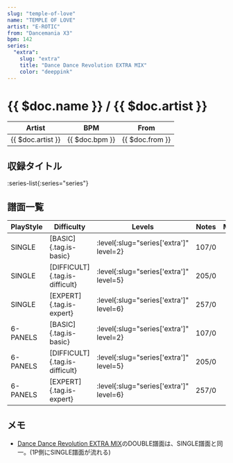 ```yaml
---
slug: "temple-of-love"
name: "TEMPLE OF LOVE"
artist: "E-ROTIC"
from: "Dancemania X3"
bpm: 142
series:
  "extra":
    slug: "extra"
    title: "Dance Dance Revolution EXTRA MIX"
    color: "deeppink"
---
```


# {{ $doc.name }} / {{ $doc.artist }}

|Artist|BPM|From|
|------|---|----|
|{{ $doc.artist }}|{{ $doc.bpm }}|{{ $doc.from }}|

## 収録タイトル

:series-list{:series="series"}

## 譜面一覧

|PlayStyle|Difficulty|Levels|Notes|Movie|
|---------|----------|------|-----|-----|
|SINGLE|[BASIC]{.tag.is-basic}|:level{:slug="series['extra']" level=2}|107/0||
|SINGLE|[DIFFICULT]{.tag.is-difficult}|:level{:slug="series['extra']" level=5}|205/0||
|SINGLE|[EXPERT]{.tag.is-expert}|:level{:slug="series['extra']" level=6}|257/0||
|6-PANELS|[BASIC]{.tag.is-basic}|:level{:slug="series['extra']" level=2}|107/0||
|6-PANELS|[DIFFICULT]{.tag.is-difficult}|:level{:slug="series['extra']" level=5}|205/0||
|6-PANELS|[EXPERT]{.tag.is-expert}|:level{:slug="series['extra']" level=6}|257/0||

## メモ

- [Dance Dance Revolution EXTRA MIX](/series/extra)のDOUBLE譜面は、SINGLE譜面と同一。(1P側にSINGLE譜面が流れる)

